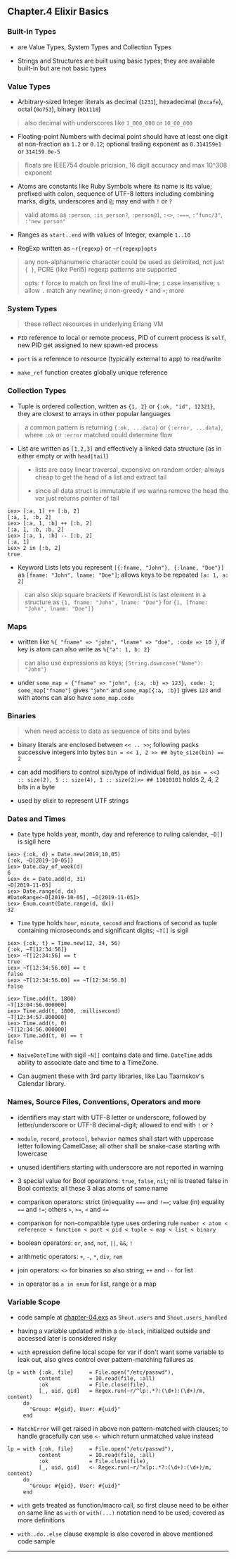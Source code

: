 
## Chapter.4 Elixir Basics

### Built-in Types

* are Value Types, System Types and Collection Types

* Strings and Structures are built using basic types; they are available built-in but are not basic types


### Value Types

* Arbitrary-sized Integer literals as decimal (`1231`), hexadecimal (`0xcafe`), octal (`0o753`), binary (`0b1110`)

> also decimal with underscores like `1_000_000` or `10_00_000`

* Floating-point Numbers with decimal point should have at least one digit at non-fraction as `1.2` or `0.12`; optional trailing exponent as `0.314159e1` or `314159.0e-5`

> floats are IEEE754 double pricision, 16 digit accuracy and max 10^308 exponent

* Atoms are constants like Ruby Symbols where its name is its value; prefixed with colon, sequence of UTF-8 letters including combining marks, digits, underscores and `@`; may end with `!` or `?`

> valid atoms as `:person`, `:is_person?`, `:person@1`, `:<>`, `:===`, `:"func/3"`, `:"new person"`

* Ranges as `start..end` with values of Integer, example `1..10`

* RegExp written as `~r{regexp}` or `~r{regexp}opts`

> any non-alphanumeric character could be used as delimited, not just `{ }`, PCRE (like Perl5) regexp patterns are supported
>
> opts: `f` force to match on first line of multi-line; `i` case insensitive; `s` allow `.` match any newline; `U` non-greedy `*` and `+`; more


### System Types

> these reflect resources in underlying Erlang VM

* `PID` reference to local or remote process, PID of current process is `self`, new PID get assigned to new spawn-ed process

* `port` is a reference to resource (typically external to app) to read/write

* `make_ref` function creates globally unique reference


### Collection Types

* Tuple is ordered collection, written as `{1, 2}` or `{:ok, "id", 12321}`, they are closest to arrays in other popular languages

> a common pattern is returning `{:ok, ...data}` or `{:error, ...data}`, where `:ok` or `:error` matched could determine flow

* List are written as `[1,2,3]` and effectively a linked data structure (as in either empty or with `head|tail`)

> * lists are easy linear traversal, expensive on random order; always cheap to get the head of a list and extract tail
>
> * since all data struct is immutable if we wanna remove the head the var just returns pointer of tail

```
iex> [:a, 1] ++ [:b, 2]
[:a, 1, :b, 2]
iex> [:a, 1, :b] ++ [:b, 2]
[:a, 1, :b, :b, 2]
iex> [:a, 1, :b] -- [:b, 2]
[:a, 1]
iex> 2 in [:b, 2]
true
```

* Keyword Lists lets you represent `[{:fname, "John"}, {:lname, "Doe"}]` as `[fname: "John", lname: "Doe"]`; allows keys to be repeated `[a: 1, a: 2]`

> can also skip square brackets if KewordList is last element in a structure as `{1, fname: "John", lname: "Doe"}` for `{1, [fname: "John", lname: "Doe"]}`


### Maps

* written like `%{ "fname" => "john", "lname" => "doe", :code => 10 }`, if key is atom can also write as `%{"a": 1, b: 2}`

> can also use expressions as keys; `{String.downcase("Name"): "John"}`

* under `some_map = {"fname" => "john", {:a, :b} => 123}, code: 1`; `some_map["fname"]` gives `"john"` and `some_map[{:a, :b}]` gives `123` and with atoms can also have `some_map.code`


### Binaries

> when need access to data as sequence of bits and bytes

* binary literals are enclosed between `<< .. >>`; following packs successive integers into bytes `bin = << 1, 2 >> ## byte_size(bin) == 2`

* can add modifiers to control size/type of individual field, as `bin = <<3 :: size(2), 5 :: size(4), 1 :: size(2)>> ## 11010101` holds 2, 4, 2 bits in a byte

* used by elixir to represent UTF strings


### Dates and Times

* `Date` type holds year, month, day and reference to ruling calendar, `~D[]` is sigil here

```
iex> {:ok, d} = Date.new(2019,10,05)
{:ok, ~D[2019-10-05]}
iex> Date.day_of_week(d)
6
iex> dx = Date.add(d, 31)
~D[2019-11-05]
iex> Date.range(d, dx)
#DateRange<~D[2019-10-05], ~D[2019-11-05]>
iex> Enum.count(Date.range(d, dx))
32
```

* `Time` type holds `hour`, `minute`, `second` and fractions of second as tuple containing microseconds and significant digits; `~T[]` is sigil

```
iex> {:ok, t} = Time.new(12, 34, 56)
{:ok, ~T[12:34:56]}
iex> ~T[12:34:56] == t
true
iex> ~T[12:34:56.00] == t
false
iex> ~T[12:34:56.00] == ~T[12:34:56.0]
false

iex> Time.add(t, 1800)
~T[13:04:56.000000]
iex> Time.add(t, 1800, :millisecond)
~T[12:34:57.800000]
iex> Time.add(t, 0)
~T[12:34:56.000000]
iex> Time.add(t, 0) == t
false
```

* `NaiveDateTime` with sigil `~N[]` contains date and time. `DateTime` adds ability to associate date and time to a TimeZone.

* Can augment these with 3rd party libraries, like Lau Taarnskov's Calendar library.


### Names, Source Files, Conventions, Operators and more

* identifiers may start with UTF-8 letter or underscore, followed by letter/underscore or UTF-8 decimal-digit; allowed to end with `!` or `?`

* `module`, `record`, `protocol`, `behavior` names shall start with uppercase letter following CamelCase; all other shall be snake-case starting with lowercase

* unused identifiers starting with underscore are not reported in warning

* 3 special value for Bool operations: `true`, `false`, `nil`; nil is treated false in Bool contexts; all these 3 alias atoms of same name

* comparison operators: strict (in)equality `===` and `!==`; value (in) equality `==` and `!=`; others `>`, `>=`, `<` and `<=`

* comparison for non-compatible type uses ordering rule `number < atom < reference < function < port < pid < tuple < map < list < binary`

* boolean operators: `or`, `and`, `not`, `||`, `&&`, `!`

* arithmetic operators: `+`, `-`, `*`, `div`, `rem`

* join operators: `<>` for binaries so also string; `++` and `--` for list

* `in` operator as `a in enum` for list, range or a map


### Variable Scope

* code sample at [chapter-04.exs](./chapter-04.exs) as `Shout.users` and `Shout.users_handled`

* having a variable updated within a `do-block`, initialized outside and accessed later is considered risky

* `with` epression define local scope for var if don't want some variable to leak out, also gives control over pattern-matching failures as

```
lp = with {:ok, file}     = File.open("/etc/passwd"),
          content         = IO.read(file, :all)
          :ok             = File.close(file),
          [_, uid, gid]   = Regex.run(~r/^lp:.*?:(\d+):(\d+)/m, content)
     do
       "Group: #{gid}, User: #{uid}"
     end
```

* `MatchError` will get raised in above non pattern-matched with clauses; to handle gracefully can use `<-` which return unmatched value instead

```
lp = with {:ok, file}     = File.open("/etc/passwd"),
          content         = IO.read(file, :all)
          :ok             = File.close(file),
          [_, uid, gid]   <- Regex.run(~r/^xlp:.*?:(\d+):(\d+)/m, content)
     do
       "Group: #{gid}, User: #{uid}"
     end
```

* `with` gets treated as function/macro call, so first clause need to be either on same line as `with` or `with(...)` notation need to be used; covered as more definitions

* `with..do..else` clause example is also covered in above mentioned code sample

---
